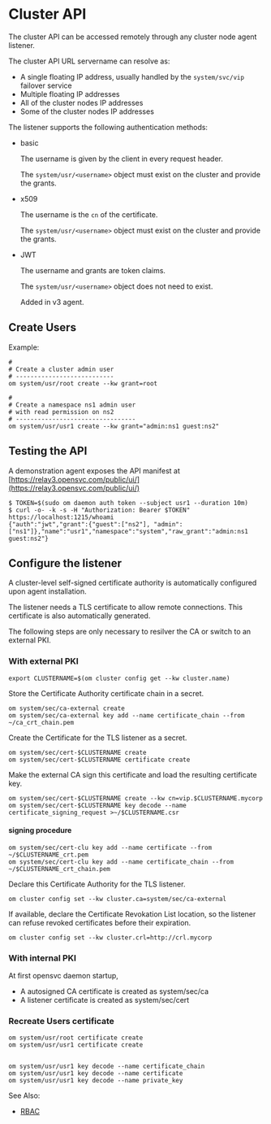 # Cluster API

The cluster API can be accessed remotely through any cluster node agent listener.

The cluster API URL servername can resolve as:

* A single floating IP address, usually handled by the `system/svc/vip` failover service
* Multiple floating IP addresses
* All of the cluster nodes IP addresses
* Some of the cluster nodes IP addresses

The listener supports the following authentication methods:

* basic

  The username is given by the client in every request header.

  The `system/usr/<username>` object must exist on the cluster and provide the grants.

* x509

  The username is the `cn` of the certificate.

  The `system/usr/<username>` object must exist on the cluster and provide the grants.

* JWT

  The username and grants are token claims.

  The `system/usr/<username>` object does not need to exist.

  Added in v3 agent.

## Create Users

Example:

    #
    # Create a cluster admin user
    # ---------------------------
    om system/usr/root create --kw grant=root

    #
    # Create a namespace ns1 admin user
    # with read permission on ns2
    # ---------------------------------
    om system/usr/usr1 create --kw grant="admin:ns1 guest:ns2"


## Testing the API

A demonstration agent exposes the API manifest at [https://relay3.opensvc.com/public/ui/](https://relay3.opensvc.com/public/ui/)

    $ TOKEN=$(sudo om daemon auth token --subject usr1 --duration 10m)
    $ curl -o- -k -s -H "Authorization: Bearer $TOKEN" https://localhost:1215/whoami
    {"auth":"jwt","grant":{"guest":["ns2"], "admin": ["ns1"]},"name":"usr1","namespace":"system","raw_grant":"admin:ns1 guest:ns2"}

## Configure the listener

A cluster-level self-signed certificate authority is automatically configured upon agent installation.

The listener needs a TLS certificate to allow remote connections. This certificate is also automatically generated.

The following steps are only necessary to resilver the CA or switch to an external PKI.


### With external PKI

    export CLUSTERNAME=$(om cluster config get --kw cluster.name)

Store the Certificate Authority certificate chain in a secret.

    om system/sec/ca-external create
    om system/sec/ca-external key add --name certificate_chain --from ~/ca_crt_chain.pem

Create the Certificate for the TLS listener as a secret.

    om system/sec/cert-$CLUSTERNAME create
    om system/sec/cert-$CLUSTERNAME certificate create

Make the external CA sign this certificate and load the resulting certificate key.

    om system/sec/cert-$CLUSTERNAME create --kw cn=vip.$CLUSTERNAME.mycorp
    om system/sec/cert-$CLUSTERNAME key decode --name certificate_signing_request >~/$CLUSTERNAME.csr

#### signing procedure ####

    om system/sec/cert-clu key add --name certificate --from ~/$CLUSTERNAME_crt.pem
    om system/sec/cert-clu key add --name certificate_chain --from ~/$CLUSTERNAME_crt_chain.pem


Declare this Certificate Authority for the TLS listener.

    om cluster config set --kw cluster.ca=system/sec/ca-external

If available, declare the Certificate Revokation List location, so the listener can refuse revoked certificates before their expiration.

    om cluster config set --kw cluster.crl=http://crl.mycorp

### With internal PKI

At first opensvc daemon startup,

* A autosigned CA certificate is created as system/sec/ca
* A listener certificate is created as system/sec/cert

### Recreate Users certificate

    om system/usr/root certificate create
    om system/usr/usr1 certificate create


    om system/usr/usr1 key decode --name certificate_chain
    om system/usr/usr1 key decode --name certificate
    om system/usr/usr1 key decode --name private_key


<div class="warning">

See Also:

* [RBAC](agent.rbac)

</div>
